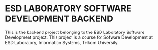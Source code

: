 # ESD LABORATORY SOFTWARE DEVELOPMENT BACKEND

This is the backend project belonging to the ESD Laboratory Software Development project. This project is a course for Sofware Development at ESD Laboratory, Information Systems, Telkom University.

